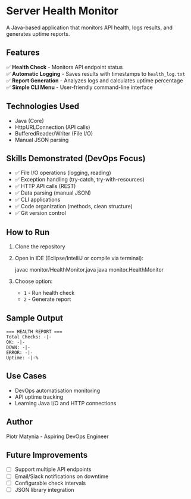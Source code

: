 # Server Health Monitor

A Java-based application that monitors API health, logs results, and generates uptime reports.

## Features

✅ **Health Check** - Monitors API endpoint status  
✅ **Automatic Logging** - Saves results with timestamps to `health_log.txt`  
✅ **Report Generation** - Analyzes logs and calculates uptime percentage  
✅ **Simple CLI Menu** - User-friendly command-line interface  

## Technologies Used

- Java (Core)
- HttpURLConnection (API calls)
- BufferedReader/Writer (File I/O)
- Manual JSON parsing

## Skills Demonstrated (DevOps Focus)

- ✅ File I/O operations (logging, reading)
- ✅ Exception handling (try-catch, try-with-resources)
- ✅ HTTP API calls (REST)
- ✅ Data parsing (manual JSON)
- ✅ CLI applications
- ✅ Code organization (methods, clean structure)
- ✅ Git version control

## How to Run

1. Clone the repository
2. Open in IDE (Eclipse/IntelliJ or compile via terminal):

   javac monitor/HealthMonitor.java
   java monitor.HealthMonitor

3. Choose option:
   - `1` - Run health check
   - `2` - Generate report

## Sample Output

```
=== HEALTH REPORT ===
Total Checks: -|-
OK: -|-
DOWN: -|-
ERROR: -|-
Uptime: -|-%

```

## Use Cases

- DevOps automatisation monitoring 
- API uptime tracking
- Learning Java I/O and HTTP connections

## Author

Piotr Matynia - Aspiring DevOps Engineer

## Future Improvements

- [ ] Support multiple API endpoints
- [ ] Email/Slack notifications on downtime
- [ ] Configurable check intervals
- [ ] JSON library integration